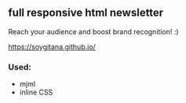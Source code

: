 ## full responsive html newsletter

Reach your audience and boost brand recognition! :) 

https://soygitana.github.io/
 
 ### Used: 
 
 * mjml
 * inline CSS 
